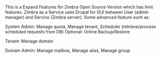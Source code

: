 This is a Expand Features for Zimbra Open Source Version which has limit features. Zimbra as a Service uses Drupal for GUI between User (admin manager) and Service (Zimbra server). Some advanced feature such as:

System Admin: Manage quota, Manage tenant, Scheduler (retrieve/process scheduled requests from DB)
Optional: Online Backup/Restore

Tenant: Manage domain

Domain Admin: Manage mailbox, Manage alias, Manage group